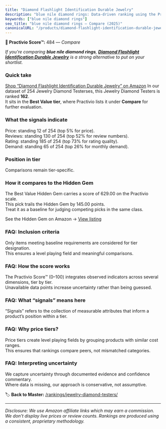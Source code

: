 ```yaml
---
title: "Diamond Flashlight Identification Durable Jewelry"
description: "blue nile diamond rings: Data-driven ranking using the Practivio Score™. Positioned by quality, value, demand, findability, momentum."
keywords: ["blue nile diamond rings"]
seo_title: "blue nile diamond rings — Compare (2025)"
canonicalURL: "/products/diamond-flashlight-identification-durable-jewelry-B08CDP2YG5/"
---
```


**🛒 Practivio Score™:** 484 — _Compare_


*If you're comparing **blue nile diamond rings**, **[Diamond Flashlight Identification Durable Jewelry](https://www.amazon.com/dp/B08CDP2YG5?tag=practivio-20)** is a strong alternative to put on your shortlist.*
### Quick take
[Shop “Diamond Flashlight Identification Durable Jewelry” on Amazon](https://www.amazon.com/dp/B08CDP2YG5?tag=practivio-20)
In our dataset of 254 Jewelry Diamond Testerses, this Jewelry Diamond Testers is ranked **162**.  
It sits in the **Best Value tier**, where Practivio lists it under **Compare** for further evaluation.

### What the signals indicate
Price: standing 12 of 254 (top 5% for price).  
Reviews: standing 130 of 254 (top 52% for review numbers).  
Rating: standing 185 of 254 (top 73% for rating quality).  
Demand: standing 65 of 254 (top 26% for monthly demand).

### Position in tier
Comparisons remain tier-specific.

### How it compares to the Hidden Gem
The Best Value Hidden Gem carries a score of 629.00 on the Practivio scale.  
This pick trails the Hidden Gem by 145.00 points.  
Treat it as a baseline for judging competing picks in the same class.  

See the Hidden Gem on Amazon → [View listing](https://www.amazon.com/dp/B0CPHMR3P8?tag=practivio-20)

### FAQ: Inclusion criteria
Only items meeting baseline requirements are considered for tier designation.  
This ensures a level playing field and meaningful comparisons.

### FAQ: How the score works
The Practivio Score™ (0–100) integrates observed indicators across several dimensions, tier by tier.  
Unavailable data points increase uncertainty rather than being guessed.

### FAQ: What “signals” means here
“Signals” refers to the collection of measurable attributes that inform a product’s position within a tier.

### FAQ: Why price tiers?
Price tiers create level playing fields by grouping products with similar cost ranges.  
This ensures that rankings compare peers, not mismatched categories.

### FAQ: Interpreting uncertainty
We capture uncertainty through documented evidence and confidence commentary.  
Where data is missing, our approach is conservative, not assumptive.

<!-- Missing template for Compare/CompareWithinPriceClass -->


🏷️ **Back to Master:** [/rankings/jewelry-diamond-testers/](/rankings/jewelry-diamond-testers/)

---
_Disclosure: We use Amazon affiliate links which may earn a commission. We don’t display live prices or review counts. Rankings are produced using a consistent, proprietary methodology._
